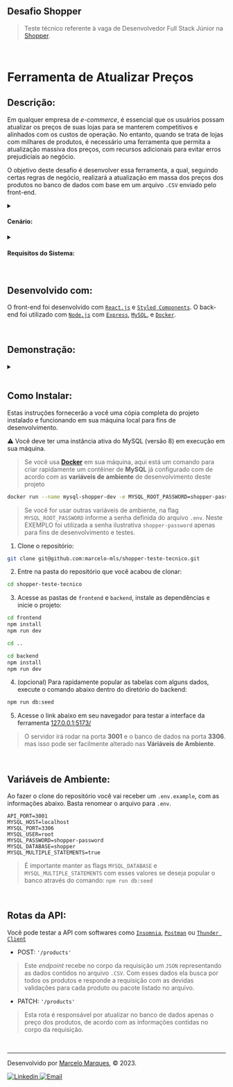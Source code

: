 ## Desafio Shopper
> Teste técnico referente à vaga de Desenvolvedor Full Stack Júnior na [Shopper](https://landing.shopper.com.br/).

<br />

# Ferramenta de Atualizar Preços

## Descrição:

Em qualquer empresa de _e-commerce_, é essencial que os usuários possam atualizar os preços de suas lojas para se manterem competitivos e alinhados com os custos de operação. No entanto, quando se trata de lojas com milhares de produtos, é necessário uma ferramenta que permita a atualização massiva dos preços, com recursos adicionais para evitar erros prejudiciais ao negócio.

O objetivo deste desafio é desenvolver essa ferramenta, a qual, seguindo certas regras de negócio, realizará a atualização em massa dos preços dos produtos no banco de dados com base em um arquivo `.CSV` enviado pelo front-end.

<details>
  <summary>
    
#### Cenário:
  </summary>
  
- O time de Compras fornecerá um arquivo `.CSV` contendo o código do produto e o novo preço.
- O time Financeiro exige que o sistema impeça que o preço de venda dos produtos seja inferior ao custo.
- O time de Marketing solicita que o sistema impeça reajustes maiores ou menores do que 10% do preço atual do produto.
- Em alguns casos, produtos são vendidos em pacotes que consistem em um ou mais itens em quantidades diferentes. Quando o preço de um pacote é ajustado, é necessário que o mesmo arquivo `.CSV` contenha os ajustes dos preços dos itens, de forma que a soma dos preços dos itens resulte no preço total do pacote.
</details>

<details>
  <summary>

#### Requisitos do Sistema:
  </summary>

  - O sistema deve permitir o carregamento do arquivo de precificação.
  - Botão de <button> Validar </button> para verificar os dados do arquivo:
  - Verificar se todos os campos necessários estão presentes e são valores numéricos válidos.
  - Verificar se os códigos de produtos informados existem.
  - Verificar se o arquivo segue as regras estabelecidas no cenário.
  - O botão de <button> Atualizar </button> só estará habilitado se todos os produtos do arquivo forem validados sem nenhuma violação de regras.
  - Ao clicar em <button> Atualizar </button>, os novos preços devem ser salvos no banco de dados e preparar a tela para o envio de um novo arquivo.

  Após a validação, deve-se exibir na tela algumas informações dos produtos enviados. No caso de violação de uma ou mais regras de validação, é necessário exibir qual regra foi quebrada ao lado de cada produto. São elas:

  <table>
    <tr>
      <th>Código</th>
      <th>Nome</th>
      <th>Preço Atual</th>
      <th>Novo Preço</th>
      <th>Validação</th>
    </tr>
  </table>
</details>

<br />

## Desenvolvido com:

O front-end foi desenvolvido com [`React.js`](https://react.dev/) e [`Styled Components`](https://styled-components.com/).
O back-end foi utilizado com [`Node.js`](https://nodejs.org/en) com [`Express`](https://expressjs.com/), [`MySQL`](https://www.mysql.com/), e [`Docker`](https://www.docker.com/).

<br />

## Demonstração:

<details>
  <summary>
  </summary>
  
  - #### Tela inicial
  ![Tela inicial](https://github.com/marcelo-mls/shopper-teste-tecnico/assets/102492818/4870242d-10ec-472c-985a-037ea9862626)

  - #### Feedback sobre estrutura do arquivo CSV
  ![Feedback CSV](https://github.com/marcelo-mls/shopper-teste-tecnico/assets/102492818/8b7c0fe5-e49c-45d7-8d1e-80e91dc84941)

  - #### Feedback sobre a qualidade dos dados do CSV
  ![Feedback Dados](https://github.com/marcelo-mls/shopper-teste-tecnico/assets/102492818/a63d4989-3a60-412a-b28b-08fdfb47988b)

</details>

<br />

## Como Instalar:

Estas instruções fornecerão a você uma cópia completa do projeto instalado e funcionando em sua máquina local para fins de desenvolvimento.

:warning: Você deve ter uma instância ativa do MySQL (versão 8) em execução em sua máquina.

> Se você usa [**Docker**](https://www.docker.com/) em sua máquina, aqui está um comando para criar rapidamente um contêiner de **MySQL** já configurado com de acordo com as **variáveis de ambiente** de desenvolvimento deste projeto
```sh
docker run --name mysql-shopper-dev -e MYSQL_ROOT_PASSWORD=shopper-password -p 3306:3306 -d mysql:8
```
> Se você for usar outras variáveis de ambiente, na flag `MYSQL_ROOT_PASSWORD` informe a senha definida do arquivo `.env`. Neste EXEMPLO foi utilizada a senha ilustrativa `shopper-password` apenas para fins de desenvolvimento e testes.

1. Clone o repositório:
```sh
git clone git@github.com:marcelo-mls/shopper-teste-tecnico.git
```
2. Entre na pasta do repositório que você acabou de clonar:
```sh
cd shopper-teste-tecnico
```
3. Acesse as pastas de `frontend` e `backend`, instale as dependências e inicie o projeto:
```sh
cd frontend
npm install
npm run dev
```
```sh
cd ..
```
```sh
cd backend
npm install
npm run dev
```
4. (opcional) Para rapidamente popular as tabelas com alguns dados, execute o comando abaixo dentro do diretório do backend:
```sh
npm run db:seed
```
5. Acesse o link abaixo em seu navegador para testar a interface da ferramenta
[127.0.0.1:5173/](http://127.0.0.1:5173/)

> O servidor irá rodar na porta **3001** e o banco de dados na porta **3306**. mas isso pode ser facilmente alterado nas **Váriáveis de Ambiente**.

<br />

## Variáveis de Ambiente:
Ao fazer o clone do repositório você vai receber um `.env.example`, com as informações abaixo. Basta renomear o arquivo para `.env`.

```env
API_PORT=3001
MYSQL_HOST=localhost
MYSQL_PORT=3306
MYSQL_USER=root
MYSQL_PASSWORD=shopper-password
MYSQL_DATABASE=shopper
MYSQL_MULTIPLE_STATEMENTS=true
```
> É importante manter as flags `MYSQL_DATABASE` e `MYSQL_MULTIPLE_STATEMENTS` com esses valores se deseja popular o banco através do comando: `npm run db:seed`

<br />

## Rotas da API:

Você pode testar a API com softwares como [`Insomnia`](https://insomnia.rest/download), [`Postman`](https://www.postman.com/) ou [`Thunder Client`](https://www.thunderclient.com/)

  - POST: `'/products'`
  > Este _endpoint_ recebe no corpo da requisição um `JSON` representando as dados contidos no arquivo `.CSV`. Com esses dados ela busca por todos os produtos e responde a requisição com as devidas validações para cada produto ou pacote listado no arquivo.

  - PATCH: `'/products'`
  > Esta rota é responsável por atualizar no banco de dados apenas o preço dos produtos, de acordo com as informações contidas no corpo da requisição.

<br />

---

Desenvolvido por [Marcelo Marques](https://www.linkedin.com/in/marcelo-mls/), © 2023.

<div>
  <a href = "https://www.linkedin.com/in/marcelo-mls/">
    <img src="https://img.shields.io/badge/LinkedIn-0077B5?style=for-the-badge&logo=linkedin&logoColor=white" alt="Linkedin" />
  </a>
  <a href="mailto:marcelo-mls@hotmail.com" target="_blank">
    <img src="https://img.shields.io/badge/Hotmail-0077B5?style=for-the-badge&logo=gmail&logoColor=white" alt="Email" />
  </a>
</div>


